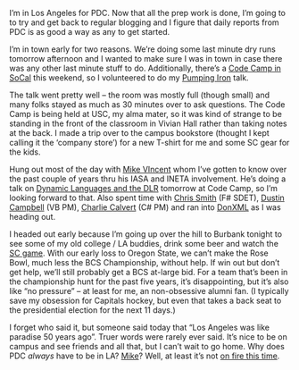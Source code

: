 I’m in Los Angeles for PDC. Now that all the prep work is done, I’m
going to to try and get back to regular blogging and I figure that daily
reports from PDC is as good a way as any to get started.

I’m in town early for two reasons. We’re doing some last minute dry runs
tomorrow afternoon and I wanted to make sure I was in town in case there
was any other last minute stuff to do. Additionally, there’s a [Code
Camp in SoCal](http://www.socalcodecamp.com/) this weekend, so I
volunteered to do my [Pumping
Iron](http://www.socalcodecamp.com/session.aspx?sid=96fe471e-e96d-4c82-bfa4-a2f7d4d88387)
talk.

The talk went pretty well – the room was mostly full (though small) and
many folks stayed as much as 30 minutes over to ask questions. The Code
Camp is being held at USC, my alma mater, so it was kind of strange to
be standing in the front of the classroom in Vivian Hall rather than
taking notes at the back. I made a trip over to the campus bookstore
(thought I kept calling it the ‘company store’) for a new T-shirt for me
and some SC gear for the kids.

Hung out most of the day with [Mike
VIncent](http://mvasoftware.com/blogs/mikev_weblog) whom I’ve gotten to
know over the past couple of years thru his IASA and INETA involvement.
He’s doing a talk on [Dynamic Languages and the
DLR](http://www.socalcodecamp.com/session.aspx?sid=2151c611-844d-4918-bf8d-af0563677baa)
tomorrow at Code Camp, so I’m looking forward to that. Also spent time
with [Chris Smith](http://blogs.msdn.com/chrsmith/) (F\# SDET), [Dustin
Campbell](http://diditwith.net/) (VB PM), [Charlie
Calvert](http://blogs.msdn.com/charlie/) (C\# PM) and ran into
[DonXML](http://donxml.com/) as I was heading out.

I headed out early because I’m going up over the hill to Burbank tonight
to see some of my old college / LA buddies, drink some beer and watch
the [SC game](http://sports.espn.go.com/ncf/preview?gameId=282990012).
With our early loss to Oregon State, we can’t make the Rose Bowl, much
less the BCS Championship, without help. If win out but don’t get help,
we’ll still probably get a BCS at-large bid. For a team that’s been in
the championship hunt for the past five years, it’s disappointing, but
it’s also like “no pressure” – at least for me, an non-obsessive alumni
fan. (I typically save my obsession for Capitals hockey, but even that
takes a back seat to the presidential election for the next 11 days.)

I forget who said it, but someone said today that “Los Angeles was like
paradise 50 years ago”. Truer words were rarely ever said. It’s nice to
be on campus and see friends and all that, but I can’t wait to go home.
Why does PDC *always* have to be in LA?
[Mike](http://blogs.msdn.com/mswanson/)? Well, at least it’s not [on
fire this
time](http://devhawk.net/2003/10/26/stuck-seatac-like-everyone-else/).
